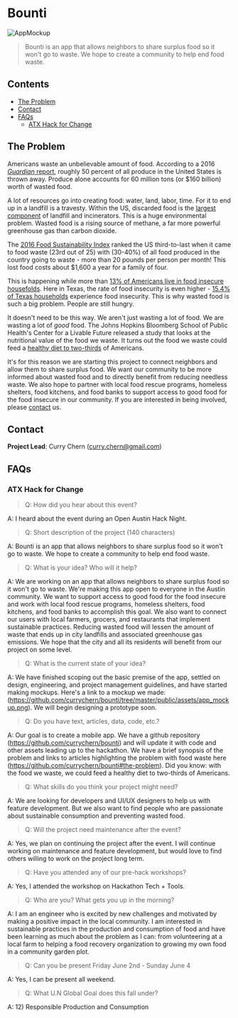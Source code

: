 # Bounti

![AppMockup](https://github.com/currychern/bounti/tree/master/public/assets/app_mockup.png)

> Bounti is an app that allows neighbors to share surplus food so it won't go to waste. We hope to create a community to help end food waste.

## Contents
- [The Problem](#the-problem)
- [Contact](#contact)
- [FAQs](#faqs)
  - [ATX Hack for Change](#atx-hack-for-change)

## The Problem

Americans waste an unbelievable amount of food. According to a 2016 [_Guardian_ report](https://www.theguardian.com/environment/2016/jul/13/us-food-waste-ugly-fruit-vegetables-perfect), roughly 50 percent of all produce in the United States is thrown away. Produce alone accounts for 60 million tons (or $160 billion) worth of wasted food.

A lot of resources go into creating food: water, land, labor, time. For it to end up in a landfill is a travesty. Within the US, discarded food is the [largest component](https://www.epa.gov/sustainable-management-food/sustainable-management-food-basics) of landfill and incinerators. This is a huge environmental problem. Wasted food is a rising source of methane, a far more powerful greenhouse gas than carbon dioxide.

The [2016 Food Sustainability Index](http://foodsustainability.eiu.com/us/) ranked the US third-to-last when it came to food waste (23rd out of 25) with (30-40%) of all food produced in the country going to waste - more than 20 pounds per person per month! This lost food costs about $1,600 a year for a family of four.

This is happening while more than [13% of Americans live in food insecure housefolds](http://www.feedingamerica.org/hunger-in-america/impact-of-hunger/hunger-and-poverty/hunger-and-poverty-fact-sheet.html). Here in Texas, the rate of food insecurity is even higher - [15.4% of Texas households](https://www.feedingtexas.org/learn/food-insecurity/) experience food insecurity. This is why wasted food is such a big problem. People are still hungry.

It doesn't need to be this way. We aren't just wasting a lot of food. We are wasting a lot of _good_ food. The Johns Hopkins Bloomberg School of Public Health's Center for a Livable Future released a study that looks at the nutritional value of the food we waste. It turns out the food we waste could feed a [healthy diet to two-thirds](http://newfoodeconomy.com/food-waste-adds-healthy-diet-two-thirds-american-population/) of Americans.

It's for this reason we are starting this project to connect neighbors and allow them to share surplus food. We want our community to be more informed about wasted food and to directly benefit from reducing needless waste. We also hope to partner with local food rescue programs, homeless shelters, food kitchens, and food banks to support access to good food for the food insecure in our community. If you are interested in being involved, please [contact](#contact) us.

## Contact

__Project Lead__: Curry Chern (curry.chern@gmail.com)

## FAQs

### ATX Hack for Change
> Q: How did you hear about this event?

A: I heard about the event during an Open Austin Hack Night.

> Q: Short description of the project (140 characters)

A: Bounti is an app that allows neighbors to share surplus food so it won't go to waste. We hope to create a community to help end food waste.

> Q: What is your idea? Who will it help?

A: We are working on an app that allows neighbors to share surplus food so it won't go to waste. We're making this app open to everyone in the Austin community. We want to support access to good food for the food insecure and work with local food rescue programs, homeless shelters, food kitchens, and food banks to accomplish this goal. We also want to connect our users with local farmers, grocers, and restaurants that implement sustainable practices. Reducing wasted food will lessen the amount of waste that ends up in city landfills and associated greenhouse gas emissions. We hope that the city and all its residents will benefit from our project on some level.

> Q: What is the current state of your idea?

A: We have finished scoping out the basic premise of the app, settled on design, engineering, and project management guidelines, and have started making mockups. Here's a link to a mockup we made: (https://github.com/currychern/bounti/tree/master/public/assets/app_mockup.png). We will begin designing a prototype soon.

> Q: Do you have text, articles, data, code, etc.?

A: Our goal is to create a mobile app. We have a github repository (https://github.com/currychern/bounti) and will update it with code and other assets leading up to the hackathon. We have a brief synopsis of the problem and links to articles highlighting the problem with food waste here (https://github.com/currychern/bounti#the-problem). Did you know: with the food we waste, we could feed a healthy diet to two-thirds of Americans.

> Q: What skills do you think your project might need?

A: We are looking for developers and UI/UX designers to help us with feature development. But we also want to find people who are passionate about sustainable consumption and preventing wasted food.

> Q: Will the project need maintenance after the event?

A: Yes, we plan on continuing the project after the event. I will continue working on maintenance and feature development, but would love to find others willing to work on the project long term.

> Q: Have you attended any of our pre-hack workshops?

A: Yes, I attended the workshop on Hackathon Tech + Tools.

> Q: Who are you? What gets you up in the morning?

A: I am an engineer who is excited by new challenges and motivated by making a positive impact in the local community. I am interested in sustainable practices in the production and consumption of food and have been learning as much about the problem as I can: from volunteering at a local farm to helping a food recovery organization to growing my own food in a community garden plot.

> Q: Can you be present Friday June 2nd - Sunday June 4

A: Yes, I can be present all weekend.

> Q: What U.N Global Goal does this fall under?

A: 12) Responsible Production and Consumption
